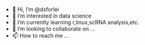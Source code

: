 - 👋 Hi, I’m @dsforlei
- 👀 I’m interested in data science
- 🌱 I’m currently learning r,linux,scRNA analysis,etc.
- 💞️ I’m looking to collaborate on ...
- 📫 How to reach me ...

<!---
dsforlei/dsforlei is a ✨ special ✨ repository because its `README.md` (this file) appears on your GitHub profile.
You can click the Preview link to take a look at your changes.
--->
